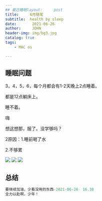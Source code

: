 ```yaml
---
## 最近睡眠layout:     post
title:     6月随笔
subtitle:  health by sleep
date:       2021-06-26
author:     JOHN
header-img: img/bg3.jpg
catalog: true
tags:
    - MAC os

---
```


## 睡眠问题

3，4，5，6，每个月都会有1-2天晚上2点睡着。

都是12点躺床上。

睡不着。

嗨

想这想那，服了。没学够吗？

2原因：1.睡前喝了水

2.不够累

<img src="https://limit123123.github.io/img/0626-01.jpg" >

<img src="https://limit123123.github.io/img/0626-02.jpg" >

<img src="https://limit123123.github.io/img/0626-03.jpg" >

## 总结

```java
要继续加油，少看没用的东西-2021-06-26  16.38
全力以赴啊，少年！
```







